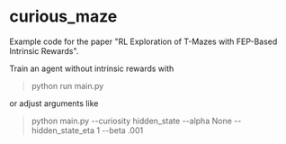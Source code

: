 # curious_maze
Example code for the paper "RL Exploration of T-Mazes with FEP-Based Intrinsic Rewards".

Train an agent without intrinsic rewards with
>python run main.py

or adjust arguments like 
>python main.py --curiosity hidden_state --alpha None --hidden_state_eta 1 --beta .001